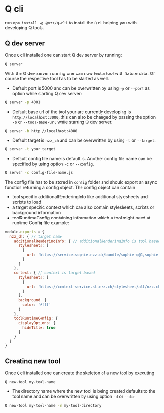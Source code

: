 # Q cli

run `npm install -g @nzz/q-cli` to install the `Q` cli helping you with developing Q tools.

## Q dev server
Once `Q` cli installed one can start Q dev server by running:

```bash
Q server
```

With the Q dev server running one can now test a tool with fixture data. Of course the respective tool has to be started as well.

- Default port is 5000 and can be overwritten by using `-p` or `--port` as option while starting Q dev server: 
```bash
Q server -p 4001
``` 

- Default base url of the tool your are currently developing is `http://localhost:3000`, this can also be changed by passing the option `-b` or `--tool-base-url` while starting Q dev server.
```bash
Q server -b http://localhost:4000
```

- Default target is `nzz_ch` and can be overwritten by using `-t` or `--target`.
```bash
Q server -t your_target
```

- Default config file name is default.js. Another config file name can be specified by using option `-c` or `--config`. 
```bash
Q server -c config-file-name.js
``` 
The config file has to be stored in `config` folder and should export an async function returning a config object. The config object can contain 
- tool specific additionalRenderingInfo like additional stylesheets and scripts to load
- a target specific context which can also contain stylesheets, scripts or background information
- toolRuntimeConfig containing information which a tool might need at runtime
Config file example:
```js
module.exports = {
  nzz_ch: { // target name
    additionalRenderingInfo: { // additionalRenderingInfo is tool based
      stylesheets: [
        {
          url: 'https://service.sophie.nzz.ch/bundle/sophie-q@1,sophie-font@1,sophie-color@1,sophie-viz-color@1,sophie-input@1.css'
        }
      ]
    },
    context: { // context is target based
      stylesheets: [
        {
          url: 'https://context-service.st.nzz.ch/stylesheet/all/nzz.ch.css'
        }
      ],
      background: {
        color: '#fff'
      }
    },
    toolRuntimeConfig: {
      displayOptions: {
        hideTitle: true
      }
    }
  }
}

```

## Creating new tool

Once `Q` cli installed one can create the skeleton of a new tool by executing
```bash
Q new-tool my-tool-name
```

- The directory name where the new tool is being created defaults to the tool name and can be overwritten by using option `-d` or `--dir`
```bash
Q new-tool my-tool-name -d my-tool-directory
```